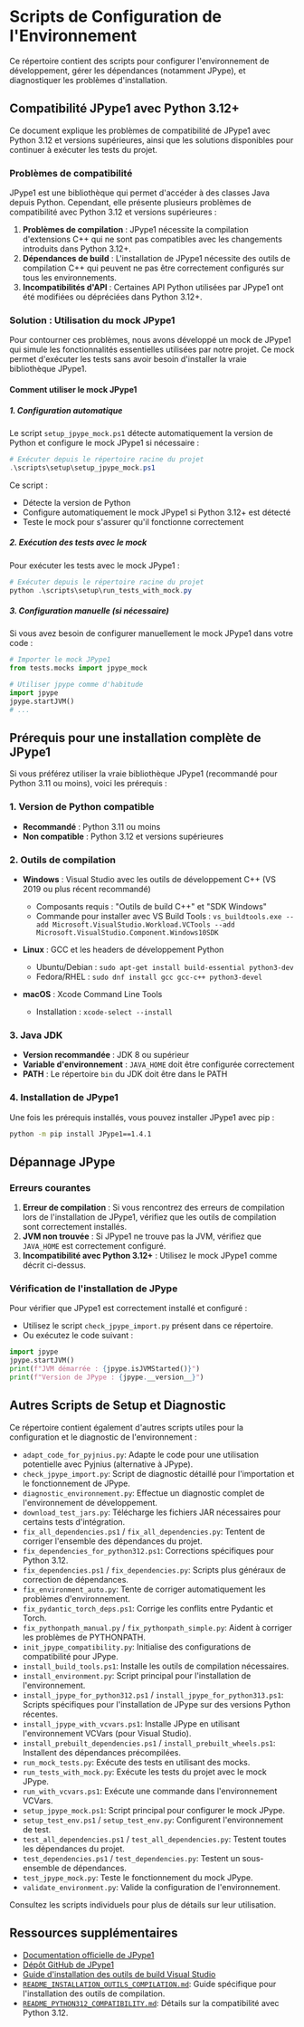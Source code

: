 # Scripts de Configuration de l'Environnement

Ce répertoire contient des scripts pour configurer l'environnement de développement, gérer les dépendances (notamment JPype), et diagnostiquer les problèmes d'installation.

## Compatibilité JPype1 avec Python 3.12+

Ce document explique les problèmes de compatibilité de JPype1 avec Python 3.12 et versions supérieures, ainsi que les solutions disponibles pour continuer à exécuter les tests du projet.

### Problèmes de compatibilité

JPype1 est une bibliothèque qui permet d'accéder à des classes Java depuis Python. Cependant, elle présente plusieurs problèmes de compatibilité avec Python 3.12 et versions supérieures :

1.  **Problèmes de compilation** : JPype1 nécessite la compilation d'extensions C++ qui ne sont pas compatibles avec les changements introduits dans Python 3.12+.
2.  **Dépendances de build** : L'installation de JPype1 nécessite des outils de compilation C++ qui peuvent ne pas être correctement configurés sur tous les environnements.
3.  **Incompatibilités d'API** : Certaines API Python utilisées par JPype1 ont été modifiées ou dépréciées dans Python 3.12+.

### Solution : Utilisation du mock JPype1

Pour contourner ces problèmes, nous avons développé un mock de JPype1 qui simule les fonctionnalités essentielles utilisées par notre projet. Ce mock permet d'exécuter les tests sans avoir besoin d'installer la vraie bibliothèque JPype1.

#### Comment utiliser le mock JPype1

##### 1. Configuration automatique

Le script `setup_jpype_mock.ps1` détecte automatiquement la version de Python et configure le mock JPype1 si nécessaire :

```powershell
# Exécuter depuis le répertoire racine du projet
.\scripts\setup\setup_jpype_mock.ps1
```

Ce script :
- Détecte la version de Python
- Configure automatiquement le mock JPype1 si Python 3.12+ est détecté
- Teste le mock pour s'assurer qu'il fonctionne correctement

##### 2. Exécution des tests avec le mock

Pour exécuter les tests avec le mock JPype1 :

```powershell
# Exécuter depuis le répertoire racine du projet
python .\scripts\setup\run_tests_with_mock.py
```

##### 3. Configuration manuelle (si nécessaire)

Si vous avez besoin de configurer manuellement le mock JPype1 dans votre code :

```python
# Importer le mock JPype1
from tests.mocks import jpype_mock

# Utiliser jpype comme d'habitude
import jpype
jpype.startJVM()
# ...
```

## Prérequis pour une installation complète de JPype1

Si vous préférez utiliser la vraie bibliothèque JPype1 (recommandé pour Python 3.11 ou moins), voici les prérequis :

### 1. Version de Python compatible

- **Recommandé** : Python 3.11 ou moins
- **Non compatible** : Python 3.12 et versions supérieures

### 2. Outils de compilation

- **Windows** : Visual Studio avec les outils de développement C++ (VS 2019 ou plus récent recommandé)
  - Composants requis : "Outils de build C++" et "SDK Windows"
  - Commande pour installer avec VS Build Tools : `vs_buildtools.exe --add Microsoft.VisualStudio.Workload.VCTools --add Microsoft.VisualStudio.Component.Windows10SDK`

- **Linux** : GCC et les headers de développement Python
  - Ubuntu/Debian : `sudo apt-get install build-essential python3-dev`
  - Fedora/RHEL : `sudo dnf install gcc gcc-c++ python3-devel`

- **macOS** : Xcode Command Line Tools
  - Installation : `xcode-select --install`

### 3. Java JDK

- **Version recommandée** : JDK 8 ou supérieur
- **Variable d'environnement** : `JAVA_HOME` doit être configurée correctement
- **PATH** : Le répertoire `bin` du JDK doit être dans le PATH

### 4. Installation de JPype1

Une fois les prérequis installés, vous pouvez installer JPype1 avec pip :

```bash
python -m pip install JPype1==1.4.1
```

## Dépannage JPype

### Erreurs courantes

1.  **Erreur de compilation** : Si vous rencontrez des erreurs de compilation lors de l'installation de JPype1, vérifiez que les outils de compilation sont correctement installés.
2.  **JVM non trouvée** : Si JPype1 ne trouve pas la JVM, vérifiez que `JAVA_HOME` est correctement configuré.
3.  **Incompatibilité avec Python 3.12+** : Utilisez le mock JPype1 comme décrit ci-dessus.

### Vérification de l'installation de JPype

Pour vérifier que JPype1 est correctement installé et configuré :
- Utilisez le script `check_jpype_import.py` présent dans ce répertoire.
- Ou exécutez le code suivant :
```python
import jpype
jpype.startJVM()
print(f"JVM démarrée : {jpype.isJVMStarted()}")
print(f"Version de JPype : {jpype.__version__}")
```

## Autres Scripts de Setup et Diagnostic

Ce répertoire contient également d'autres scripts utiles pour la configuration et le diagnostic de l'environnement :

- `adapt_code_for_pyjnius.py`: Adapte le code pour une utilisation potentielle avec Pyjnius (alternative à JPype).
- `check_jpype_import.py`: Script de diagnostic détaillé pour l'importation et le fonctionnement de JPype.
- `diagnostic_environnement.py`: Effectue un diagnostic complet de l'environnement de développement.
- `download_test_jars.py`: Télécharge les fichiers JAR nécessaires pour certains tests d'intégration.
- `fix_all_dependencies.ps1` / `fix_all_dependencies.py`: Tentent de corriger l'ensemble des dépendances du projet.
- `fix_dependencies_for_python312.ps1`: Corrections spécifiques pour Python 3.12.
- `fix_dependencies.ps1` / `fix_dependencies.py`: Scripts plus généraux de correction de dépendances.
- `fix_environment_auto.py`: Tente de corriger automatiquement les problèmes d'environnement.
- `fix_pydantic_torch_deps.ps1`: Corrige les conflits entre Pydantic et Torch.
- `fix_pythonpath_manual.py` / `fix_pythonpath_simple.py`: Aident à corriger les problèmes de PYTHONPATH.
- `init_jpype_compatibility.py`: Initialise des configurations de compatibilité pour JPype.
- `install_build_tools.ps1`: Installe les outils de compilation nécessaires.
- `install_environment.py`: Script principal pour l'installation de l'environnement.
- `install_jpype_for_python312.ps1` / `install_jpype_for_python313.ps1`: Scripts spécifiques pour l'installation de JPype sur des versions Python récentes.
- `install_jpype_with_vcvars.ps1`: Installe JPype en utilisant l'environnement VCVars (pour Visual Studio).
- `install_prebuilt_dependencies.ps1` / `install_prebuilt_wheels.ps1`: Installent des dépendances précompilées.
- `run_mock_tests.py`: Exécute des tests en utilisant des mocks.
- `run_tests_with_mock.py`: Exécute les tests du projet avec le mock JPype.
- `run_with_vcvars.ps1`: Exécute une commande dans l'environnement VCVars.
- `setup_jpype_mock.ps1`: Script principal pour configurer le mock JPype.
- `setup_test_env.ps1` / `setup_test_env.py`: Configurent l'environnement de test.
- `test_all_dependencies.ps1` / `test_all_dependencies.py`: Testent toutes les dépendances du projet.
- `test_dependencies.ps1` / `test_dependencies.py`: Testent un sous-ensemble de dépendances.
- `test_jpype_mock.py`: Teste le fonctionnement du mock JPype.
- `validate_environment.py`: Valide la configuration de l'environnement.

Consultez les scripts individuels pour plus de détails sur leur utilisation.

## Ressources supplémentaires

- [Documentation officielle de JPype1](https://jpype.readthedocs.io/)
- [Dépôt GitHub de JPype1](https://github.com/jpype-project/jpype)
- [Guide d'installation des outils de build Visual Studio](https://visualstudio.microsoft.com/fr/visual-cpp-build-tools/)
- [`README_INSTALLATION_OUTILS_COMPILATION.md`](./README_INSTALLATION_OUTILS_COMPILATION.md): Guide spécifique pour l'installation des outils de compilation.
- [`README_PYTHON312_COMPATIBILITY.md`](./README_PYTHON312_COMPATIBILITY.md): Détails sur la compatibilité avec Python 3.12.